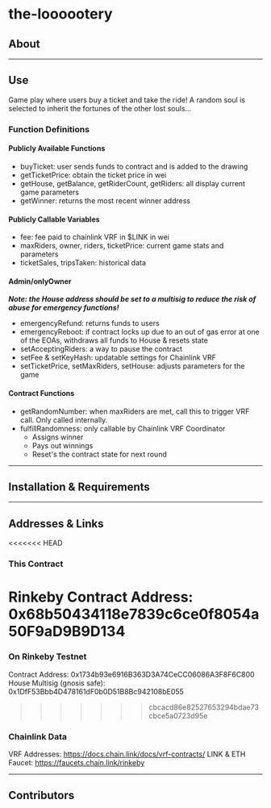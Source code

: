 # the-loooootery

## About

---

## Use
Game play where users buy a ticket and take the ride! A random soul is selected to inherit the fortunes of the other lost souls...  

### Function Definitions
#### Publicly Available Functions
- buyTicket: user sends funds to contract and is added to the drawing
- getTicketPrice: obtain the ticket price in wei
- getHouse, getBalance, getRiderCount, getRiders: all display current game parameters
- getWinner: returns the most recent winner address

#### Publicly Callable Variables
- fee: fee paid to chainlink VRF in $LINK in wei
- maxRiders, owner, riders, ticketPrice: current game stats and parameters
- ticketSales, tripsTaken: historical data 

#### Admin/onlyOwner 
  ***Note: the House address should be set to a multisig to reduce the risk of abuse for emergency functions!***
- emergencyRefund: returns funds to users
- emergencyReboot: if contract locks up due to an out of gas error at one of the EOAs, withdraws all funds to House & resets state
- setAcceptingRiders: a way to pause the contract
- setFee & setKeyHash: updatable settings for Chainlink VRF
- setTicketPrice, setMaxRiders, setHouse: adjusts parameters for the game

#### Contract Functions
- getRandomNumber: when maxRiders are met, call this to trigger VRF call. Only called internally.
- fulfillRandomness: only callable by Chainlink VRF Coordinator
  - Assigns winner
  - Pays out winnings
  - Reset's the contract state for next round


---

## Installation & Requirements


---

## Addresses & Links

<<<<<<< HEAD
### This Contract
Rinkeby Contract Address: 0x68b50434118e7839c6ce0f8054a50F9aD9B9D134
=======
### On Rinkeby Testnet
Contract Address: 0x1734b93e6916B363D3A74CeCC06086A3F8F6C800  
House Multisig (gnosis safe): 0x1DfF53Bbb4D478161dF0b0D51B8Bc942108bE055
>>>>>>> cbcacd86e82527653294bdae73cbce5a0723d95e

### Chainlink Data
VRF Addresses: https://docs.chain.link/docs/vrf-contracts/
LINK & ETH Faucet: https://faucets.chain.link/rinkeby

---

## Contributors
